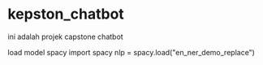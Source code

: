 # kepston_chatbot
ini adalah projek capstone chatbot


load model spacy
import spacy
nlp = spacy.load("en_ner_demo_replace")
